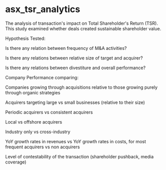 # asx_tsr_analytics
The analysis of transaction's impact on Total Shareholder's Return (TSR). This study examined whether deals created sustainable shareholder value.

Hypothesis Tested:

Is there any relation between frequency of M&A activities?

Is there any relations between relative size of target and acquirer?

Is there any relations between divestiture and overall performance?

Company Performance comparing:

Companies growing through acquisitions relative to those growing purely through organic strategies 

Acquirers targeting large vs small businesses (relative to their size)

Periodic acquirers vs consistent acquirers 

Local vs offshore acquirers 

Industry only vs cross-industry

YoY growth rates in revenues vs YoY growth rates in costs, for most frequent acquirers vs non acquirers

Level of contestability of the transaction (shareholder pushback, media coverage)


